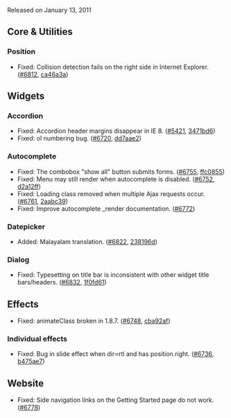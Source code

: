 <script>{
	"title": "jQuery UI 1.8.8 Changelog"
}</script>

Released on January 13, 2011

## Core &amp; Utilities

### Position

* Fixed: Collision detection fails on the right side in Internet Explorer. ([#6812](https://bugs.jqueryui.com/ticket/6812), [ca46a3a](https://github.com/jquery/jquery-ui/commit/ca46a3a8a9353e50e517ece4273639637e5b3cf1))

## Widgets

### Accordion

* Fixed: Accordion header margins disappear in IE 8. ([#5421](https://bugs.jqueryui.com/ticket/5421), [3471bd6](https://github.com/jquery/jquery-ui/commit/3471bd66e0ff5d96c8ac867dbecd2290a4708385))
* Fixed: ol numbering bug. ([#6720](https://bugs.jqueryui.com/ticket/6720), [dd7aae2](https://github.com/jquery/jquery-ui/commit/dd7aae2cc8789316592aaa5f191fa9bb546befa5))

### Autocomplete

* Fixed: The combobox "show all" button submits forms. ([#6755](https://bugs.jqueryui.com/ticket/6755), [ffc0855](https://github.com/jquery/jquery-ui/commit/ffc08557ad764d7aca17ea1c6e75a62f6eb65c15))
* Fixed: Menu may still render when autocomplete is disabled. ([#6752](https://bugs.jqueryui.com/ticket/6752), [d2a12ff](https://github.com/jquery/jquery-ui/commit/d2a12ff825ebb0e620b25abdbcbaf024881ef537))
* Fixed: Loading class removed when multiple Ajax requests occur. ([#6761](https://bugs.jqueryui.com/ticket/6761), [2aabc39](https://github.com/jquery/jquery-ui/commit/2aabc3911c3f9e4ca2bbb48d298ee6e5648b4c12))
* Fixed: Improve autocomplete _render documentation. ([#6772](https://bugs.jqueryui.com/ticket/6772))

### Datepicker

* Added: Malayalam translation. ([#6822](https://bugs.jqueryui.com/ticket/6822), [238196d](https://github.com/jquery/jquery-ui/commit/238196d9002c86ca8ea15a58a7c8ae6e91d8de0d))

### Dialog

* Fixed: Typesetting on title bar is inconsistent with other widget title bars/headers. ([#6832](https://bugs.jqueryui.com/ticket/6832), [1f0fd61](https://github.com/jquery/jquery-ui/commit/1f0fd61b4e8372be63ccf9e88c6428bf47e0d9a4))

## Effects

* Fixed: animateClass broken in 1.8.7. ([#6748](https://bugs.jqueryui.com/ticket/6748), [cba92af](https://github.com/jquery/jquery-ui/commit/cba92afe257e51e18ca2bb2161559e8928e82fad))

### Individual effects

* Fixed: Bug in slide effect when dir=rtl and has position.right. ([#6736](https://bugs.jqueryui.com/ticket/6736), [b475ae7](https://github.com/jquery/jquery-ui/commit/b475ae74dfc72a46b2ed7e988ffad461e76b2ea2))

## Website

* Fixed: Side navigation links on the Getting Started page do not work. ([#6778](https://bugs.jqueryui.com/ticket/6778))
